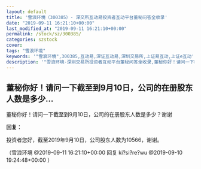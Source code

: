 ```yaml
---
layout: default
title: '雪浪环境（300385）- 深交所互动易投资者互动平台董秘问答全收录'
date: "2019-09-11 16:21:10+00:00"
last_modified_at: "2019-09-11 16:21:10+00:00"
permalink: /stock/sz/300385/
categories: szstock
cover: 
tags: "雪浪环境"
keywords: '"雪浪环境",300385,互动易,深证互动易,深圳交易所,上证易互动,上证e互动'
description: '"雪浪环境-深圳交易所投资者互动平台董秘问答全收录,董秘你好！请问一下截至到9月10日，公司的在册股东人数是多少？谢谢"'
---
```


## 董秘你好！请问一下截至到9月10日，公司的在册股东人数是多少...

董秘你好！请问一下截至到9月10日，公司的在册股东人数是多少？谢谢

**回复**：

投资者您好，截至2019年9月10日，公司股东人数为10566，谢谢。 

（雪浪环境  @2019-09-11 16:21:10+00:00 回复 ki?si?re?wu  @2019-09-10 19:24:48+00:00 ）

